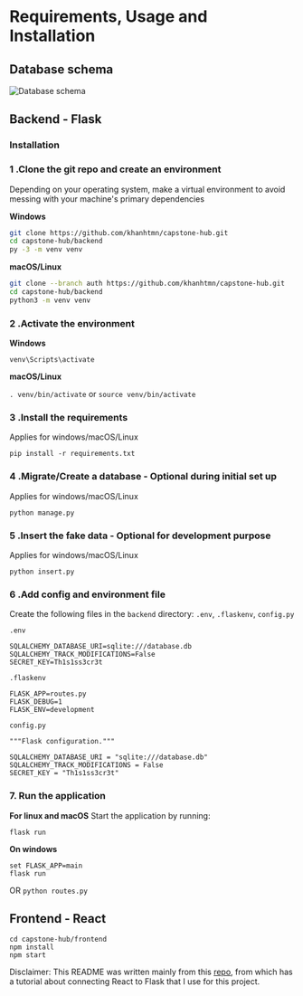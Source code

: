 # Requirements, Usage and Installation

## Database schema

![Database schema](https://drive.google.com/file/d/1MuhyV2R3Zj4hyrxkc_UxcEfn6bFNvzh7/view?usp=sharing)

## Backend - Flask
### Installation
                    
### 1 .Clone the git repo and create an environment 
          
Depending on your operating system, make a virtual environment to avoid messing with your machine's primary dependencies
          
**Windows**
          
```bash
git clone https://github.com/khanhtmn/capstone-hub.git
cd capstone-hub/backend
py -3 -m venv venv
```
          
**macOS/Linux**
          
```bash
git clone --branch auth https://github.com/khanhtmn/capstone-hub.git
cd capstone-hub/backend
python3 -m venv venv
```

### 2 .Activate the environment
          
**Windows** 

```venv\Scripts\activate```
          
**macOS/Linux**

```. venv/bin/activate```
or
```source venv/bin/activate```

### 3 .Install the requirements

Applies for windows/macOS/Linux

```pip install -r requirements.txt```

### 4 .Migrate/Create a database - Optional during initial set up

Applies for windows/macOS/Linux

```python manage.py```

### 5 .Insert the fake data - Optional for development purpose

Applies for windows/macOS/Linux

```python insert.py```

### 6 .Add config and environment file

Create the following files in the `backend` directory: `.env`, `.flaskenv`, `config.py`

`.env`
```
SQLALCHEMY_DATABASE_URI=sqlite:///database.db
SQLALCHEMY_TRACK_MODIFICATIONS=False
SECRET_KEY=Th1s1ss3cr3t
```

`.flaskenv`
```
FLASK_APP=routes.py
FLASK_DEBUG=1
FLASK_ENV=development
```

`config.py`
```
"""Flask configuration."""

SQLALCHEMY_DATABASE_URI = "sqlite:///database.db"
SQLALCHEMY_TRACK_MODIFICATIONS = False
SECRET_KEY = "Th1s1ss3cr3t"
```

### 7. Run the application 

**For linux and macOS**
Start the application by running:

```flask run```

**On windows**
```
set FLASK_APP=main
flask run
```
OR 
`python routes.py`

## Frontend - React

```
cd capstone-hub/frontend
npm install
npm start
```

Disclaimer: This README was written mainly from this [repo](https://github.com/Dev-Elie/Connecting-React-Frontend-to-a-Flask-Backend), from which has a tutorial about connecting React to Flask that I use for this project.
